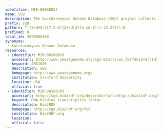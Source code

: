 ```yaml
---
identifier: MIR:00000023
name: SGD
description: The Saccharomyces Genome Database (SGD) project collects information and maintains a database of the molecular biology of the yeast Saccharomyces cerevisiae.
prefix: sgd
pattern: ^((S\d+$)|(Y[A-Z]{2}\d{3}[a-zA-Z](\-[A-Z])?))$
prefixed: 0
local_id: S000006169
synonyms:
 - Saccharomyces Genome Database
resources:
 - identifier: MIR:00100033
   accessurl: http://www.yeastgenome.org/cgi-bin/locus.fpl?dbid=${lid}
   keyword: ARS1020
   description: SGD
   homepage: http://www.yeastgenome.org/
   institution: Stanford University
   location: USA
   official: true
 - identifier: MIR:00100703
   accessurl: http://sgd.bio2rdf.org/describe/?url=http://bio2rdf.org/sgd:${lid}
   keyword: DNA-binding transcription factor
   description: Bio2RDF
   homepage: http://sgd.bio2rdf.org/fct
   institution: Bio2RDF.org
   location: 
   official: false
---
```

